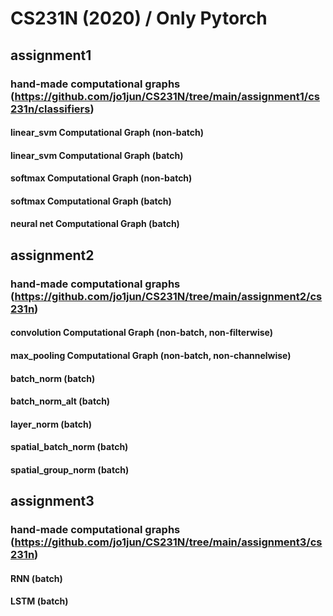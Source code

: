 # CS231N (2020) / Only Pytorch

## assignment1
### hand-made computational graphs (https://github.com/jo1jun/CS231N/tree/main/assignment1/cs231n/classifiers)
#### linear_svm Computational Graph (non-batch)
#### linear_svm Computational Graph (batch)
#### softmax Computational Graph (non-batch)
#### softmax Computational Graph (batch)
#### neural net Computational Graph (batch)

## assignment2
### hand-made computational graphs (https://github.com/jo1jun/CS231N/tree/main/assignment2/cs231n)
#### convolution Computational Graph (non-batch, non-filterwise)
#### max_pooling Computational Graph (non-batch, non-channelwise)
#### batch_norm (batch)
#### batch_norm_alt (batch)
#### layer_norm (batch)
#### spatial_batch_norm (batch)
#### spatial_group_norm (batch)

## assignment3
### hand-made computational graphs (https://github.com/jo1jun/CS231N/tree/main/assignment3/cs231n)
#### RNN (batch)
#### LSTM (batch)
